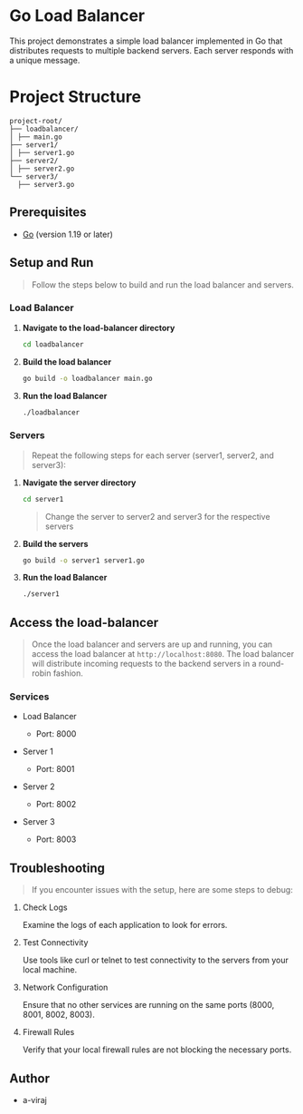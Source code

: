 
# Go Load Balancer

 This project demonstrates a simple load balancer implemented in Go that distributes requests to multiple backend servers. Each server responds with a unique message.

# Project Structure

```
project-root/
├── loadbalancer/
│ ├── main.go
├── server1/
│ ├── server1.go
├── server2/
│ ├── server2.go
└── server3/
  ├── server3.go

```
## Prerequisites

- [Go](https://golang.org/dl/) (version 1.19 or later)

## Setup and Run

> Follow the steps below to build and run the load balancer and servers.

### Load Balancer

1. **Navigate to the load-balancer directory**

    ```sh
    cd loadbalancer
    ```
2. **Build the load balancer** 
    ```sh
    go build -o loadbalancer main.go
    ```
3. **Run the load Balancer**
    ```sh
    ./loadbalancer
    ```
### Servers

> Repeat the following steps for each server (server1, server2, and server3):

1. **Navigate the server directory**
    ```sh
    cd server1
    ```
    > Change the server to server2 and server3 for the respective servers
2. **Build the servers** 
    ```sh
    go build -o server1 server1.go
    ```
3. **Run the load Balancer**
    ```sh
    ./server1
    ```  



## Access the load-balancer

> Once the load balancer and servers are up and running, you can access the load balancer at `http://localhost:8080`. The load balancer will distribute incoming requests to the backend servers in a round-robin fashion.

### Services
* Load Balancer

   * Port: 8000
* Server 1

    * Port: 8001
* Server 2

    * Port: 8002
* Server 3

    * Port: 8003

## Troubleshooting
> If you encounter issues with the setup, here are some steps to debug:

1. Check Logs

    Examine the logs of each application to look for errors.

2. Test Connectivity

    Use tools like curl or telnet to test connectivity to the servers from your local machine.

3. Network Configuration

    Ensure that no other services are running on the same ports (8000, 8001, 8002, 8003).

4. Firewall Rules

    Verify that your local firewall rules are not blocking the necessary ports.
## Author
* a-viraj
